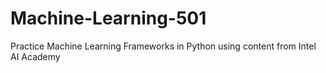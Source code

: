 # Machine-Learning-501
Practice Machine Learning Frameworks in Python using content from Intel AI Academy
